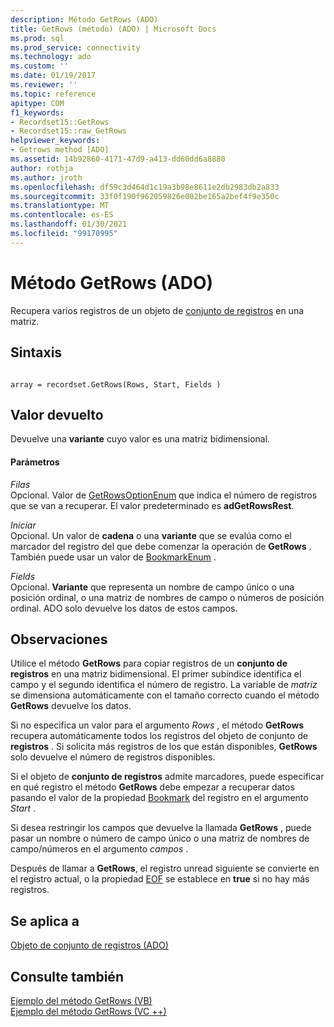 ```yaml
---
description: Método GetRows (ADO)
title: GetRows (método) (ADO) | Microsoft Docs
ms.prod: sql
ms.prod_service: connectivity
ms.technology: ado
ms.custom: ''
ms.date: 01/19/2017
ms.reviewer: ''
ms.topic: reference
apitype: COM
f1_keywords:
- Recordset15::GetRows
- Recordset15::raw_GetRows
helpviewer_keywords:
- Getrows method [ADO]
ms.assetid: 14b92860-4171-47d9-a413-dd60dd6a8880
author: rothja
ms.author: jroth
ms.openlocfilehash: df59c3d464d1c19a3b98e8611e2db2983db2a833
ms.sourcegitcommit: 33f0f190f962059826e002be165a2bef4f9e350c
ms.translationtype: MT
ms.contentlocale: es-ES
ms.lasthandoff: 01/30/2021
ms.locfileid: "99170995"
---
```

# <a name="getrows-method-ado"></a>Método GetRows (ADO)
Recupera varios registros de un objeto de [conjunto de registros](./recordset-object-ado.md) en una matriz.  
  
## <a name="syntax"></a>Sintaxis  
  
```  
  
array = recordset.GetRows(Rows, Start, Fields )  
```  
  
## <a name="return-value"></a>Valor devuelto  
 Devuelve una **variante** cuyo valor es una matriz bidimensional.  
  
#### <a name="parameters"></a>Parámetros  
 *Filas*  
 Opcional. Valor de [GetRowsOptionEnum](./getrowsoptionenum.md) que indica el número de registros que se van a recuperar. El valor predeterminado es **adGetRowsRest**.  
  
 *Iniciar*  
 Opcional. Un valor de **cadena** o una **variante** que se evalúa como el marcador del registro del que debe comenzar la operación de **GetRows** . También puede usar un valor de [BookmarkEnum](./bookmarkenum.md) .  
  
 *Fields*  
 Opcional. **Variante** que representa un nombre de campo único o una posición ordinal, o una matriz de nombres de campo o números de posición ordinal. ADO solo devuelve los datos de estos campos.  
  
## <a name="remarks"></a>Observaciones  
 Utilice el método **GetRows** para copiar registros de un **conjunto de registros** en una matriz bidimensional. El primer subíndice identifica el campo y el segundo identifica el número de registro. La variable de *matriz* se dimensiona automáticamente con el tamaño correcto cuando el método **GetRows** devuelve los datos.  
  
 Si no especifica un valor para el argumento *Rows* , el método **GetRows** recupera automáticamente todos los registros del objeto de conjunto de **registros** . Si solicita más registros de los que están disponibles, **GetRows** solo devuelve el número de registros disponibles.  
  
 Si el objeto de **conjunto de registros** admite marcadores, puede especificar en qué registro el método **GetRows** debe empezar a recuperar datos pasando el valor de la propiedad [Bookmark](./bookmark-property-ado.md) del registro en el argumento *Start* .  
  
 Si desea restringir los campos que devuelve la llamada **GetRows** , puede pasar un nombre o número de campo único o una matriz de nombres de campo/números en el argumento *campos* .  
  
 Después de llamar a **GetRows**, el registro unread siguiente se convierte en el registro actual, o la propiedad [EOF](./bof-eof-properties-ado.md) se establece en **true** si no hay más registros.  
  
## <a name="applies-to"></a>Se aplica a  
 [Objeto de conjunto de registros (ADO)](./recordset-object-ado.md)  
  
## <a name="see-also"></a>Consulte también  
 [Ejemplo del método GetRows (VB)](./getrows-method-example-vb.md)   
 [Ejemplo del método GetRows (VC ++)](./getrows-method-example-vc.md)